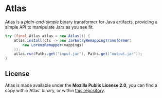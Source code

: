 Atlas
=====

Atlas is a *plain-and-simple* binary transformer for Java artifacts, providing a simple API
to manipulate Jars as you see fit.

```java
try (final Atlas atlas = new Atlas()) {
    atlas.install(ctx -> new JarEntryRemappingTransformer(
        new LorenzRemapper(mappings)
    ));
    atlas.run(Paths.get("input.jar"), Paths.get("output.jar"));
}
```

## License

Atlas is made available under the **Mozilla Public License 2.0**, you can find a copy within
Atlas' binary, or within [this repository](LICENSE.txt).

